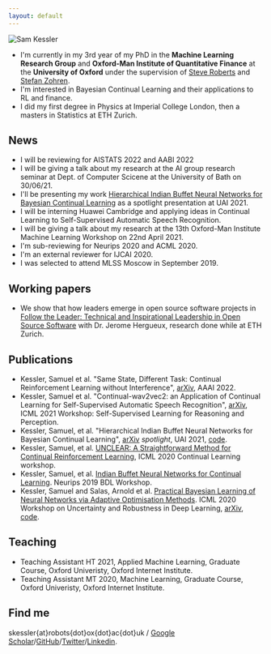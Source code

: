 ```yaml
---
layout: default
---
```


![Sam Kessler](https://raw.github.com/skezle/skezle.github.io/master/_assets/me.png "me")

* I'm currently in my 3rd year of my PhD in the **Machine Learning Research Group** and 
**Oxford-Man Institute of Quantitative Finance** at the **University of Oxford** under
 the supervision of [Steve Roberts](https://www.robots.ox.ac.uk/~sjrob/) and 
 [Stefan Zohren](http://www.oxford-man.ox.ac.uk/node/2430). 
* I'm interested in Bayesian Continual Learning and their
applications to RL and finance. 
* I did my first degree in Physics at Imperial College London, then a masters in 
Statistics at ETH Zurich.

## News
* I will be reviewing for AISTATS 2022 and AABI 2022
* I will be giving a talk about my research at the AI group research seminar at Dept. of Computer Scicene at the University of Bath on 30/06/21.
* I'll be presenting my work [Hierarchical Indian Buffet Neural Networks for Bayesian Continual Learning](https://arxiv.org/abs/1912.02290) as a spotlight presentation at UAI 2021.
* I will be interning Huawei Cambridge and applying ideas in Continual Learning to Self-Supervised Automatic Speech Recognition.
* I will be giving a talk about my research at the 13th Oxford-Man Institute Machine Learning Workshop on 22nd April 2021.
* I'm sub-reviewing for Neurips 2020 and ACML 2020.
* I'm an external reviewer for IJCAI 2020.
* I was selected to attend MLSS Moscow in September 2019.

## Working papers
* We show that how leaders emerge in open source software projects in [Follow the Leader: Technical and Inspirational Leadership in Open Source Software](https://www.research-collection.ethz.ch/bitstream/handle/20.500.11850/463810/1/CLE_WP_2021_01.pdf) with Dr. Jerome Hergueux, research done while at ETH Zurich.

## Publications
* Kessler, Samuel et al. "Same State, Different Task: Continual Reinforcement Learning without Interference", [arXiv](https://arxiv.org/abs/2106.02940), AAAI 2022.
* Kessler, Samuel et al. "Continual-wav2vec2: an Application of Continual Learning for Self-Supervised Automatic Speech Recognition", [arXiv](https://arxiv.org/abs/2107.13530), ICML 2021 Workshop: Self-Supervised Learning for Reasoning and Perception.
* Kessler, Samuel, et al. "Hierarchical Indian Buffet Neural Networks for Bayesian Continual Learning", [arXiv](https://arxiv.org/abs/1912.02290) *spotlight*, UAI 2021, [code](https://github.com/skezle/IBP_BNN).
* Kessler, Samuel, et al. [UNCLEAR: A Straightforward Method for Continual Reinforcement Learning](https://drive.google.com/file/d/1GMTWC0C6jMTwtqZxoyq6a-VDxkrDCIHm/view), ICML 2020 Continual Learning workshop.
* Kessler, Samuel, et al. [Indian Buffet Neural Networks for Continual Learning](http://bayesiandeeplearning.org/2019/papers/63.pdf). Neurips 2019 BDL Workshop.
* Kessler, Samuel and Salas, Arnold et al. [Practical Bayesian Learning of Neural Networks via Adaptive Optimisation Methods](https://arxiv.org/abs/1811.03679). ICML 2020 Workshop on Uncertainty and Robustness in Deep Learning, [arXiv](https://arxiv.org/abs/1811.03679), [code](https://github.com/skezle/BADAM).

## Teaching
*  Teaching Assistant HT 2021, Applied Machine Learning, Graduate Course, Oxford Univeristy, Oxford Internet Institute.
*  Teaching Assistant MT 2020, Machine Learning, Graduate Course, Oxford Univeristy, Oxford Internet Institute. 

## Find me
skessler{at}robots{dot}ox{dot}ac{dot}uk / [Google Scholar](https://scholar.google.co.uk/citations?hl=en&user=JmjQPXoAAAAJ)/[GitHub](http://github.com/skezle)/[Twitter](http://twitter.com/SamKezz)/[Linkedin](https://uk.linkedin.com/pub/samuel-kessler/39/aa2/79).

